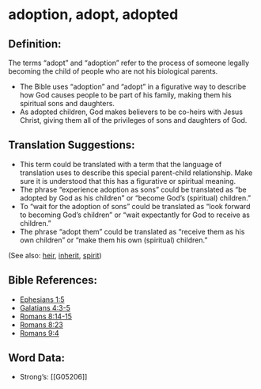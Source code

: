 # adoption, adopt, adopted

## Definition:

The terms “adopt” and “adoption” refer to the process of someone legally becoming the child of people who are not his biological parents.

* The Bible uses “adoption” and “adopt” in a figurative way to describe how God causes people to be part of his family, making them his spiritual sons and daughters.
* As adopted children, God makes believers to be co-heirs with Jesus Christ, giving them all of the privileges of sons and daughters of God.

## Translation Suggestions:

* This term could be translated with a term that the language of translation uses to describe this special parent-child relationship. Make sure it is understood that this has a figurative or spiritual meaning.
* The phrase “experience adoption as sons” could be translated as “be adopted by God as his children” or “become God’s (spiritual) children.”
* To “wait for the adoption of sons” could be translated as “look forward to becoming God’s children” or “wait expectantly for God to receive as children.”
* The phrase “adopt them” could be translated as “receive them as his own children” or “make them his own (spiritual) children.”

(See also: [heir](../other/heir.md), [inherit](../kt/inherit.md), [spirit](../kt/spirit.md))

## Bible References:

* [Ephesians 1:5](rc://en/tn/help/eph/01/5)
* [Galatians 4:3-5](rc://en/tn/help/gal/04/03)
* [Romans 8:14-15](rc://en/tn/help/rom/08/14)
* [Romans 8:23](rc://en/tn/help/rom/08/23)
* [Romans 9:4](rc://en/tn/help/rom/09/04)

## Word Data:

* Strong’s: [[G05206]]

